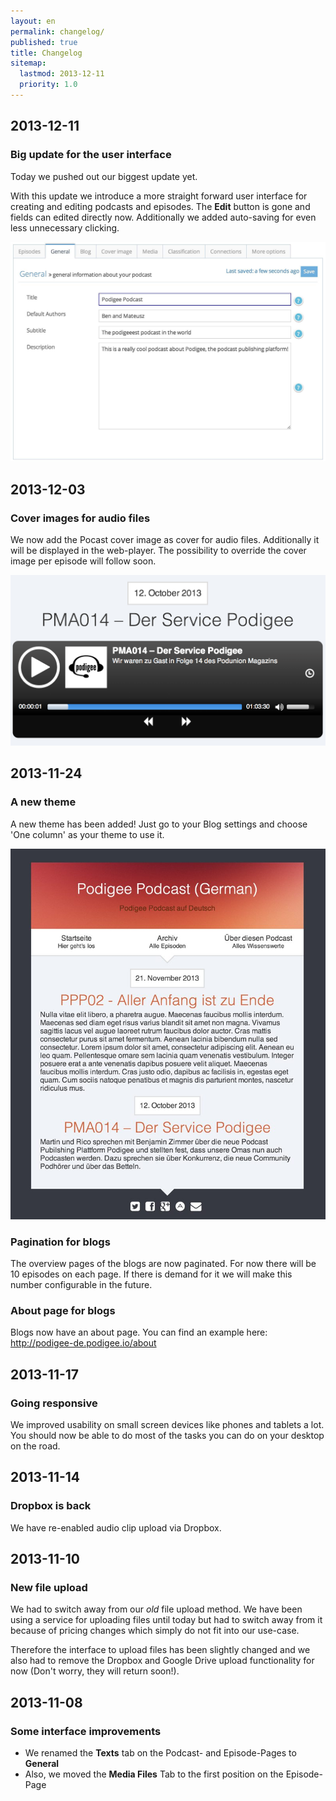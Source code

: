 ```yaml
---
layout: en
permalink: changelog/
published: true
title: Changelog
sitemap:
  lastmod: 2013-12-11
  priority: 1.0
---
```


## 2013-12-11

### Big update for the user interface

Today we pushed out our biggest update yet.

With this update we introduce a more straight forward user interface for creating and
editing podcasts and episodes. The **Edit** button is gone and fields can edited
directly now. Additionally we added auto-saving for even less unnecessary clicking.

![New editing interface](/images/changelog/new-edit-interface.jpg)

## 2013-12-03

### Cover images for audio files

We now add the Pocast cover image as cover for audio files. Additionally it will be displayed in the web-player. The possibility to override the cover image per episode will follow soon.

![Cover image](/images/changelog/cover-images.png)

## 2013-11-24

### A new theme

A new theme has been added! Just go to your Blog settings and choose 'One column' as your theme to use it.

![Podigee One Column Theme](/images/changelog/one_column_theme_screenshot.jpg)

### Pagination for blogs

The overview pages of the blogs are now paginated. For now there will be 10 episodes on each page. If there is demand for it we will make this number configurable in the future.

### About page for blogs

Blogs now have an about page. You can find an example here: <http://podigee-de.podigee.io/about>

## 2013-11-17

### Going responsive

We improved usability on small screen devices like phones and tablets a lot. You should now be able to do most of the tasks you can do on your desktop on the road.

## 2013-11-14

### Dropbox is back

We have re-enabled audio clip upload via Dropbox.

## 2013-11-10

### New file upload
We had to switch away from our _old_ file upload method. We have been using a service for uploading files until today but had to switch away from it because of pricing changes which simply do not fit into our use-case.

Therefore the interface to upload files has been slightly changed and we also had to remove the Dropbox and Google Drive upload functionality for now (Don't worry, they will return soon!).

## 2013-11-08

### Some interface improvements
* We renamed the **Texts** tab on the Podcast- and Episode-Pages to **General**
* Also, we moved the **Media Files** Tab to the first position on the Episode-Page
